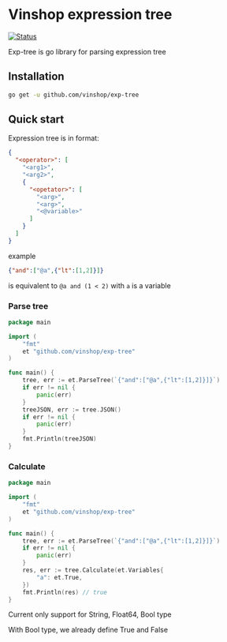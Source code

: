 # Vinshop expression tree

[![Status](https://github.com/vinshop/exp-tree/actions/workflows/go.yml/badge.svg?branch=main)](https://github.com/vinshop/exp-tree/actions/workflows/go.yml)

Exp-tree is go library for parsing expression tree

## Installation
```sh
go get -u github.com/vinshop/exp-tree
```
## Quick start
Expression tree is in format:
```json
{
  "<operator>": [
    "<arg1>",
    "<arg2>",
    {
      "<opetator>": [
        "<arg>",
        "<arg>",
        "<@variable>"
      ]
    }
  ]
}
```
example
```json
{"and":["@a",{"lt":[1,2]}]}
```
is equivalent to `@a and (1 < 2)` with `a` is a variable
### Parse tree
```go
package main

import (
	"fmt"
	et "github.com/vinshop/exp-tree"
)

func main() {
	tree, err := et.ParseTree(`{"and":["@a",{"lt":[1,2]}]}`)
	if err != nil {
		panic(err)
	}
	treeJSON, err := tree.JSON()
	if err != nil {
		panic(err)
	}
	fmt.Println(treeJSON)
}
```
### Calculate
```go
package main

import (
	"fmt"
	et "github.com/vinshop/exp-tree"
)

func main() {
	tree, err := et.ParseTree(`{"and":["@a",{"lt":[1,2]}]}`)
	if err != nil {
		panic(err)
	}
	res, err := tree.Calculate(et.Variables{
		"a": et.True,
	})
	fmt.Println(res) // true
}
```
Current only support for String, Float64, Bool type

With Bool type, we already define True and False